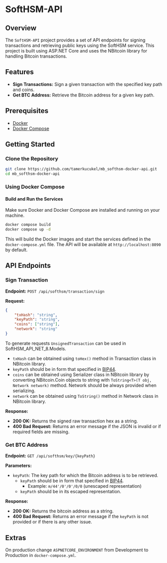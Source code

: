 # SoftHSM-API

## Overview
The `SoftHSM-API` project provides a set of API endpoints for signing transactions and retrieving public keys using the SoftHSM service. This project is built using ASP.NET Core and uses the NBitcoin library for handling Bitcoin transactions.

## Features
- **Sign Transactions:** Sign a given transaction with the specified key path and coins.
- **Get BTC Address:** Retrieve the Bitcoin address for a given key path.

## Prerequisites
- [Docker](https://www.docker.com/)
- [Docker Compose](https://docs.docker.com/compose/)

## Getting Started

### Clone the Repository
```sh
git clone https://github.com/tamerkucukel/mb_softhsm-docker-api.git
cd mb_softhsm-docker-api
```

### Using Docker Compose

#### Build and Run the Services

Make sure Docker and Docker Compose are installed and running on your machine.

```sh
docker compose build
docker compose up -d
```

This will build the Docker images and start the services defined in the `docker-compose.yml` file. The API will be available at `http://localhost:8090` by default.

## API Endpoints

### Sign Transaction

**Endpoint:** `POST /api/softhsm/transaction/sign`

**Request:**
```json
{ 
	"txHash": "string",
	"keyPath": "string",
	"coins": ["string"],
	"network": "string"
}
```

To generate requests `UnsignedTransaction` can be used in SoftHSM_API_NET_8.Models.
- `txHash` can be obtained using `toHex()` method in Transaction class in NBitcoin library.
- `keyPath` should be in form that specified in [BIP44](https://github.com/bitcoin/bips/blob/master/bip-0044.mediawiki).
- `coins` can be obtained using Serializer class in NBitcoin library by converting NBitcoin.Coin objects to string with `ToString<T>(T obj, Network network)` method. Network should be always provided when serializing.
- `network` can be obtained using `ToString()` method in Network class in NBitcoin library.

**Response:**

- **200 OK:** Returns the signed raw transaction hex as a string.
- **400 Bad Request:** Returns an error message if the JSON is invalid or if required fields are missing.
### Get BTC Address

**Endpoint:** `GET /api/softhsm/key/{keyPath}`

**Parameters:**

- `keyPath`: The key path for which the Bitcoin address is to be retrieved.
	- `keyPath` should be in form that specified in [BIP44](https://github.com/bitcoin/bips/blob/master/bip-0044.mediawiki).
		- Example: `m/44'/0'/0'/0/0` (unescaped representation)
	- `keyPath` should be in its escaped representation.

**Response:**

- **200 OK:** Returns the bitcoin address as a string.
- **400 Bad Request:** Returns an error message if the `keyPath` is not provided or if there is any other issue.

## Extras

On production change `ASPNETCORE_ENVIRONMENT` from Development to Production in `docker-compose.yml`.

